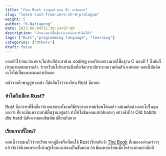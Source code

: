 ```yaml
---
title: "เรียน Rust จากศูนย์ ตอน 0: อารัมภบท"
slug: "learn-rust-from-zero-ch-0-prologue"
weight: 5
author: "K.Nattapong"
date: 2023-06-04T11:30:14+07:00
description: "เรียนภาษาที่ขึ้นชื่อว่ายากแม้กระทั้งมือโปร"
tags: ["Rust","programming language", "learning"]
categories: ["Others"]
draft: false
---
```


ออกตัวไว้ก่อนว่าแทยจะไม่ประสีประสาด้าน coding เคยเรียนอย่างมากก็พื้นฐาน C ตอนปี 1 ซึ่งมันก็ผ่านมาพอสมควรแล้ว ว่าจะเรียนโปรแกรมมิ่งเพื่อจัดการกกับระบบความคิดตัวเองหน่อย ตอนนี้มันคิดอะไรไม่เป็นแบบแผนเอาเสียเลย

หลังจากศึกษาดูลู่ทางแล้ว ก็ตัดสินใจว่าจะเรียน Rust นี่แหละ

### ทำไมถึงเลือก Rust?

Rust คือภาษาที่ขึ้นชื่อว่ายากแม้กระทั้งคนที่มีประสบการณ์เขียนโค้ดแล้ว แต่ผมคิดต่างออกไปในมุมมองว่า ที่ยากมันเพราะเขามีพื้นฐานอยู่แล้ว ทำให้ไม่ชินคอนเซปท์หลายๆ อย่างดังที่ว่า Old habits die hard นิสัยความเคยชินมันเปลี่ยนกันยาก

### เรียนจากที่ไหน?

ตอนนี้วางแผนไว้ว่าจะเรียนจากคู่มือหรือที่คนใช้ Rust เรียกกันว่า [The Book](https://doc.rust-lang.org/book/title-page.html) ที่ผมลองอ่านคร่าวๆ แล้วจัดว่าดีเลยเพราะทั้งอ่านรู้เรื่องและสอนเป็นขั้นตอน ถ้าเพิ่มแหล่งเรียนเมื่อไหร่จะมาบบอกอีกที
